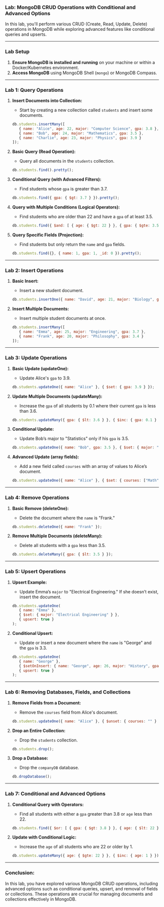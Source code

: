 ### **Lab: MongoDB CRUD Operations with Conditional and Advanced Options**

In this lab, you'll perform various CRUD (Create, Read, Update, Delete) operations in MongoDB while exploring advanced features like conditional queries and upserts.

---

### **Lab Setup**

1. **Ensure MongoDB is installed and running** on your machine or within a Docker/Kubernetes environment.
2. **Access MongoDB** using MongoDB Shell (`mongo`) or MongoDB Compass.

---

### **Lab 1: Query Operations**

1. **Insert Documents into Collection:**
   - Start by creating a new collection called `students` and insert some documents.
   
   ```javascript
   db.students.insertMany([
      { name: "Alice", age: 22, major: "Computer Science", gpa: 3.8 },
      { name: "Bob", age: 24, major: "Mathematics", gpa: 3.5 },
      { name: "Charlie", age: 23, major: "Physics", gpa: 3.9 }
   ]);
   ```

2. **Basic Query (Read Operation):**
   - Query all documents in the `students` collection.

   ```javascript
   db.students.find().pretty();
   ```

3. **Conditional Query (with Advanced Filters):**
   - Find students whose `gpa` is greater than 3.7.

   ```javascript
   db.students.find({ gpa: { $gt: 3.7 } }).pretty();
   ```

4. **Query with Multiple Conditions (Logical Operators):**
   - Find students who are older than 22 and have a `gpa` of at least 3.5.

   ```javascript
   db.students.find({ $and: [ { age: { $gt: 22 } }, { gpa: { $gte: 3.5 } } ] }).pretty();
   ```

5. **Query Specific Fields (Projection):**
   - Find students but only return the `name` and `gpa` fields.

   ```javascript
   db.students.find({}, { name: 1, gpa: 1, _id: 0 }).pretty();
   ```

---

### **Lab 2: Insert Operations**

1. **Basic Insert:**
   - Insert a new student document.

   ```javascript
   db.students.insertOne({ name: "David", age: 21, major: "Biology", gpa: 3.6 });
   ```

2. **Insert Multiple Documents:**
   - Insert multiple student documents at once.

   ```javascript
   db.students.insertMany([
      { name: "Emma", age: 25, major: "Engineering", gpa: 3.7 },
      { name: "Frank", age: 20, major: "Philosophy", gpa: 3.4 }
   ]);
   ```

---

### **Lab 3: Update Operations**

1. **Basic Update (updateOne):**
   - Update Alice's `gpa` to 3.9.

   ```javascript
   db.students.updateOne({ name: "Alice" }, { $set: { gpa: 3.9 } });
   ```

2. **Update Multiple Documents (updateMany):**
   - Increase the `gpa` of all students by 0.1 where their current `gpa` is less than 3.6.

   ```javascript
   db.students.updateMany({ gpa: { $lt: 3.6 } }, { $inc: { gpa: 0.1 } });
   ```

3. **Conditional Update:**
   - Update Bob’s major to "Statistics" only if his `gpa` is 3.5.

   ```javascript
   db.students.updateOne({ name: "Bob", gpa: 3.5 }, { $set: { major: "Statistics" } });
   ```

4. **Advanced Update (array fields):**
   - Add a new field called `courses` with an array of values to Alice’s document.

   ```javascript
   db.students.updateOne({ name: "Alice" }, { $set: { courses: ["Math", "Science", "English"] } });
   ```

---

### **Lab 4: Remove Operations**

1. **Basic Remove (deleteOne):**
   - Delete the document where the `name` is "Frank."

   ```javascript
   db.students.deleteOne({ name: "Frank" });
   ```

2. **Remove Multiple Documents (deleteMany):**
   - Delete all students with a `gpa` less than 3.5.

   ```javascript
   db.students.deleteMany({ gpa: { $lt: 3.5 } });
   ```

---

### **Lab 5: Upsert Operations**

1. **Upsert Example:**
   - Update Emma’s `major` to "Electrical Engineering." If she doesn’t exist, insert the document.

   ```javascript
   db.students.updateOne(
      { name: "Emma" },
      { $set: { major: "Electrical Engineering" } },
      { upsert: true }
   );
   ```

2. **Conditional Upsert:**
   - Update or insert a new document where the `name` is "George" and the `gpa` is 3.3.

   ```javascript
   db.students.updateOne(
      { name: "George" },
      { $setOnInsert: { name: "George", age: 26, major: "History", gpa: 3.3 } },
      { upsert: true }
   );
   ```

---

### **Lab 6: Removing Databases, Fields, and Collections**

1. **Remove Fields from a Document:**
   - Remove the `courses` field from Alice's document.

   ```javascript
   db.students.updateOne({ name: "Alice" }, { $unset: { courses: "" } });
   ```

2. **Drop an Entire Collection:**
   - Drop the `students` collection.

   ```javascript
   db.students.drop();
   ```

3. **Drop a Database:**
   - Drop the `companyDB` database.

   ```javascript
   db.dropDatabase();
   ```

---

### **Lab 7: Conditional and Advanced Options**

1. **Conditional Query with Operators:**
   - Find all students with either a `gpa` greater than 3.8 or `age` less than 22.

   ```javascript
   db.students.find({ $or: [ { gpa: { $gt: 3.8 } }, { age: { $lt: 22 } } ] }).pretty();
   ```

2. **Update with Conditional Logic:**
   - Increase the `age` of all students who are 22 or older by 1.

   ```javascript
   db.students.updateMany({ age: { $gte: 22 } }, { $inc: { age: 1 } });
   ```

---

### **Conclusion:**
In this lab, you have explored various MongoDB CRUD operations, including advanced options such as conditional queries, upsert, and removal of fields or collections. These operations are crucial for managing documents and collections effectively in MongoDB.